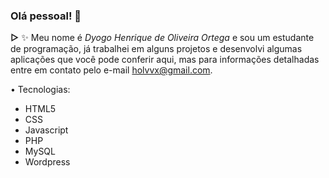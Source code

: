 ### Olá pessoal! 👋

**▻** ✨ Meu nome é _Dyogo Henrique de Oliveira Ortega_ e sou um estudante de programação, já trabalhei em alguns projetos e desenvolvi algumas aplicações que você pode conferir aqui, mas para informações detalhadas entre em contato pelo e-mail holvvx@gmail.com.

• Tecnologias:

- HTML5
- CSS
- Javascript
- PHP
- MySQL
- Wordpress
